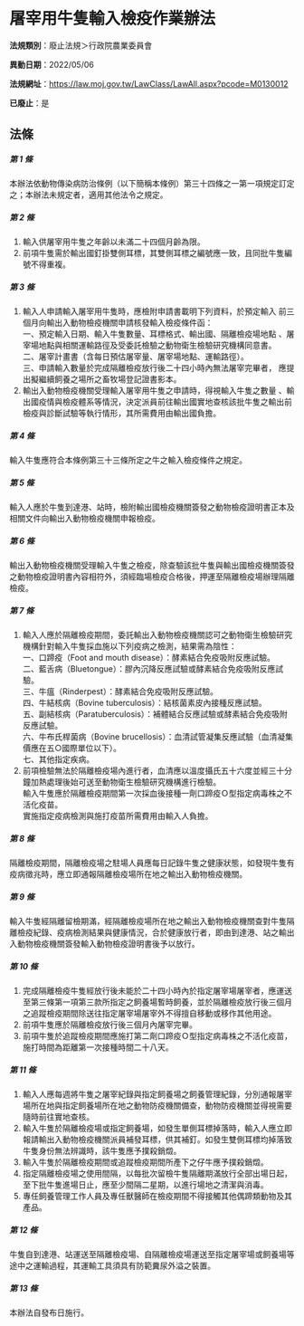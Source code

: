 # 屠宰用牛隻輸入檢疫作業辦法

**法規類別**：廢止法規＞行政院農業委員會

**異動日期**：2022/05/06  

**法規網址**：https://law.moj.gov.tw/LawClass/LawAll.aspx?pcode=M0130012

**已廢止**：是



## 法條
##### 第 1 條
本辦法依動物傳染病防治條例（以下簡稱本條例）第三十四條之一第一項規定訂定之；本辦法未規定者，適用其他法令之規定。

##### 第 2 條
1. 輸入供屠宰用牛隻之年齡以未滿二十四個月齡為限。                  
1. 前項牛隻需於輸出國釘掛雙側耳標，其雙側耳標之編號應一致，且同批牛隻編號不得重複。

##### 第 3 條
1. 輸入人申請輸入屠宰用牛隻時，應檢附申請書載明下列資料，於預定輸入 前三個月向輸出入動物檢疫機關申請核發輸入檢疫條件函：               
一、預定輸入日期、輸入牛隻數量、耳標格式、輸出國、隔離檢疫場地點 、屠宰場地點與相關運輸路徑及受委託檢驗之動物衛生檢驗研究機構同意書。                                                       
二、屠宰計畫書（含每日預估屠宰量、屠宰場地點、運輸路徑）。         
三、申請輸入數量於完成隔離檢疫放行後二十四小時內無法屠宰完畢者， 應提出擬繼續飼養之場所之畜牧場登記證書影本。                 
1. 輸出入動物檢疫機關受理輸入屠宰用牛隻之申請時，得視輸入牛隻之數量 、輸出國疫情與檢疫體系等情況，決定派員前往輸出國實地查核該批牛隻之輸出前檢疫與診斷試驗等執行情形，其所需費用由輸出國負擔。

##### 第 4 條
輸入牛隻應符合本條例第三十三條所定之牛之輸入檢疫條件之規定。

##### 第 5 條
輸入人應於牛隻到達港、站時，檢附輸出國檢疫機關簽發之動物檢疫證明書正本及相關文件向輸出入動物檢疫機關申報檢疫。

##### 第 6 條
輸出入動物檢疫機關受理輸入牛隻之檢疫，除查驗該批牛隻與輸出國檢疫機關簽發之動物檢疫證明書內容相符外，須經臨場檢疫合格後，押運至隔離檢疫場辦理隔離檢疫。

##### 第 7 條
1. 輸入人應於隔離檢疫期間，委託輸出入動物檢疫機關認可之動物衛生檢驗研究機構針對輸入牛隻採血施以下列疫病之檢測，結果需為陰性：        
一、口蹄疫（Foot and mouth disease）：酵素結合免疫吸附反應試驗。  
二、藍舌病（Bluetongue）：膠內沉降反應試驗或酵素結合免疫吸附反應試驗。                                                        
三、牛瘟（Rinderpest）：酵素結合免疫吸附反應試驗。                
四、牛結核病（Bovine tuberculosis）：結核菌素皮內接種反應試驗。    
五、副結核病（Paratuberculosis）：補體結合反應試驗或酵素結合免疫吸附反應試驗。                                                
六、牛布氏桿菌病（Bovine brucellosis）：血清試管凝集反應試驗（血清凝集價應在五○國際單位以下）。                              
七、其他指定疾病。                                              
1. 前項檢驗無法於隔離檢疫場內進行者，血清應以溫度攝氏五十六度並經三十分鐘加熱處理後始可送至動物衛生檢驗研究機構進行檢驗。  
輸入牛隻應於隔離檢疫期間第一次採血後接種一劑口蹄疫Ｏ型指定病毒株之不活化疫苗。                                                    
實施指定疫病檢測與施打疫苗所需費用由輸入人負擔。

##### 第 8 條
隔離檢疫期間，隔離檢疫場之駐場人員應每日記錄牛隻之健康狀態，如發現牛隻有疫病徵兆時，應立即通報隔離檢疫場所在地之輸出入動物檢疫機關。

##### 第 9 條
輸入牛隻經隔離留檢期滿，經隔離檢疫場所在地之輸出入動物檢疫機關查對牛隻隔離檢疫紀錄、疫病檢測結果與健康情況，合於健康放行者，即由到達港、站之輸出入動物檢疫機關簽發輸入動物檢疫證明書後予以放行。

##### 第 10 條
1. 完成隔離檢疫牛隻經放行後未能於二十四小時內於指定屠宰場屠宰者，應運送至第三條第一項第三款所指定之飼養場暫時飼養，並於隔離檢疫放行後三個月之追蹤檢疫期間除送往指定屠宰場屠宰外不得擅自移動或移作其他用途。                                                        
1. 前項牛隻應於隔離檢疫放行後三個月內屠宰完畢。                    
1. 前項牛隻於追蹤檢疫期間應施打第二劑口蹄疫Ｏ型指定病毒株之不活化疫苗，施打時間為距離第一次接種時間二十八天。

##### 第 11 條
1. 輸入人應每週將牛隻之屠宰紀錄與指定飼養場之飼養管理紀錄，分別通報屠宰場所在地與指定飼養場所在地之動物防疫機關備查，動物防疫機關並得視需要隨時前往實地查核。                                      
1. 輸入牛隻於隔離檢疫場或指定飼養場，如發生單側耳標掉落時，輸入人應立即報請輸出入動物檢疫機關派員補發耳標，供其補釘。如發生雙側耳標均掉落致牛隻身份無法辨識時，該牛隻應予撲殺銷燬。                
1. 輸入牛隻於隔離檢疫期間或追蹤檢疫期間所產下之仔牛應予撲殺銷燬。  
1. 指定隔離檢疫場之使用間隔，以每批次留檢牛隻隔離期滿放行全部出場日起，至下批牛隻進場日止，應至少間隔二星期，以進行場地之清潔與消毒。                                                      
1. 專任飼養管理工作人員及專任獸醫師在檢疫期間不得接觸其他偶蹄類動物及其產品。

##### 第 12 條
牛隻自到達港、站運送至隔離檢疫場、自隔離檢疫場運送至指定屠宰場或飼養場等途中之運輸過程，其運輸工具須具有防範糞尿外溢之裝置。

##### 第 13 條
本辦法自發布日施行。


